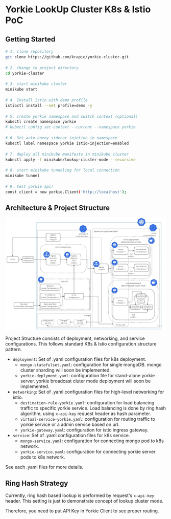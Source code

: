 # Yorkie LookUp Cluster K8s & Istio PoC

## Getting Started

```bash
# 1. clone repository
git clone https://github.com/krapie/yorkie-cluster.git

# 2. change to project directory
cd yorkie-cluster

# 3. start minikube cluster
minikube start

# 4. Install Istio with demo profile
istioctl install --set profile=demo -y

# 5. create yorkie namespace and switch context (optional)
kubectl create namespace yorkie
# kubectl config set-context --current --namespace yorkie

# 6. Set auto envoy sidecar injetion in namespace
kubectl label namespace yorkie istio-injection=enabled

# 7. deploy all minikube manifests in minikube cluster
kubectl apply -f minikube/lookup-cluster-mode --recursive

# 8. start minikube tunneling for local connection
minikube tunnel

# 9. test yorkie api!
const client = new yorkie.Client('http://localhost');
```

## Architecture & Project Structure

![lookup-cluster-mode-k8s-istio](./media/lookup-cluster-mode-k8s-istio.jpg)

Project Structure consists of deployment, networking, and service configurations.
This follows standard K8s & Istio configuration structure pattern.

- `deployment`: Set of .yaml configuration files for k8s deployment.
  - `mongo-statefulset.yaml`: configuration for single mongoDB. mongo cluster sharding will soon be implemented.
  - `yorkie-deplyment.yaml`: configuration file for stand-alone yorkie server. yorkie broadcast cluter mode deployment will soon be implemented.
- `networking`: Set of .yaml configuration files for high-level networking for istio.
  - `destination-rule-yorkie.yaml`: configuration for load balancing traffic to specific yorkie service. Load balancing is done by ring hash algorithm, using `x-api-key` request header as hash parameter.
  - `virtual-service-yorkie.yaml`: configuration for routing traffic to yorkie service or a admin service based on url.
  - `yorkie-gateway.yaml`: configuration for istio ingress gateway.
- `service`: Set of .yaml configuration files for k8s service.
  - `mongo-service.yaml`: configuration for connecting mongo pod to k8s network.
  - `yorkie-service.yaml`: configuration for connecting yorkie server pods to k8s network.

See each .yaml files for more details.

## Ring Hash Strategy

Currently, ring hash based lookup is performed by request's `x-api-key` header.
This setting is just to demonstrate concept of lookup cluster mode.

Therefore, you need to put API Key in Yorkie Client to see proper routing.
